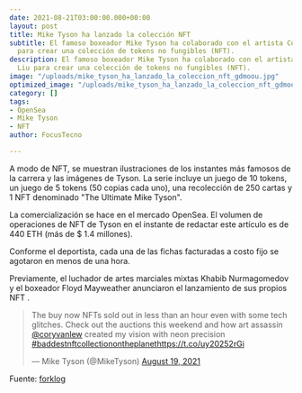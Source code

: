 ```yaml
---
date: 2021-08-21T03:00:00.000+00:00
layout: post
title: Mike Tyson ha lanzado la colección NFT
subtitle: El famoso boxeador Mike Tyson ha colaborado con el artista Corey Van Liu
  para crear una colección de tokens no fungibles (NFT).
description: El famoso boxeador Mike Tyson ha colaborado con el artista Corey Van
  Liu para crear una colección de tokens no fungibles (NFT).
image: "/uploads/mike_tyson_ha_lanzado_la_coleccion_nft_gdmoou.jpg"
optimized_image: "/uploads/mike_tyson_ha_lanzado_la_coleccion_nft_gdmoou-1.jpg"
category: []
tags:
- OpenSea
- Mike Tyson
- NFT
author: FocusTecno

---
```

A modo de NFT, se muestran ilustraciones de los instantes más famosos de la carrera y las imágenes de Tyson. La serie incluye un juego de 10 tokens, un juego de 5 tokens (50 copias cada uno), una recolección de 250 cartas y 1 NFT denominado "The Ultimate Mike Tyson".

La comercialización se hace en el mercado OpenSea. El volumen de operaciones de NFT de Tyson en el instante de redactar este artículo es de 440 ETH (más de $ 1.4 millones).

Conforme el deportista, cada una de las fichas facturadas a costo fijo se agotaron en menos de una hora.

Previamente, el luchador de artes marciales mixtas Khabib Nurmagomedov y el boxeador Floyd Mayweather anunciaron el lanzamiento de sus propios NFT .

<blockquote class="twitter-tweet"><p lang="en" dir="ltr">The buy now NFTs sold out in less than an hour even with some tech glitches. Check out the auctions this weekend and how art assassin <a href="https://twitter.com/coryvanlew?ref_src=twsrc%5Etfw">@coryvanlew</a> created my vision with neon precision <a href="https://twitter.com/hashtag/baddestnftcollectionontheplanet?src=hash&ref_src=twsrc%5Etfw">#baddestnftcollectionontheplanet</a><a href="https://t.co/uy20252rGi">https://t.co/uy20252rGi</a></p>— Mike Tyson (@MikeTyson) <a href="https://twitter.com/MikeTyson/status/1428470228300668929?ref_src=twsrc%5Etfw">August 19, 2021</a></blockquote> <script async src="https://platform.twitter.com/widgets.js" charset="utf-8"></script>

Fuente: [forklog](https://forklog.com/ "https://forklog.com/")